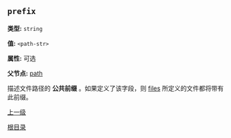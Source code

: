 `prefix`
----------

**类型:** `string`

**值:** `<path-str>`

**属性:** 可选

**父节点:** [path](path.md)

描述文件路径的 **公共前缀** 。如果定义了该字段，则 [files](files.md) 所定义的文件都将带有此前缀。

[上一级](../sync.md)

[根目录](../../index.md)